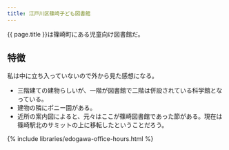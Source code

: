 ```yaml
---
title: 江戸川区篠崎子ども図書館
---
```


{{ page.title }}は篠崎町にある児童向け図書館だ。

## 特徴

私は中に立ち入っていないので外から見た感想になる。

* 三階建ての建物らしいが、一階が図書館で二階は併設されている科学館となっている。
* 建物の隣にポニー園がある。
* 近所の案内図によると、元々はここが篠崎図書館であった節がある。現在は篠崎駅北のサミットの上に移転したということだろう。

{% include libraries/edogawa-office-hours.html %}
